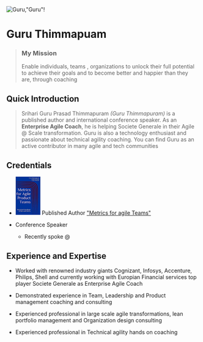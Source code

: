 ![Guru,"Guru"!](https://www.gravatar.com/avatar/1314d13790c05bd365b71d3559a02ab4?s=200)
# Guru Thimmapuam 
> ### My Mission
  > Enable individuals, teams , organizations to unlock their full potential to achieve their goals and to become better and happier than they are, through coaching
  
## Quick Introduction
> Srihari Guru Prasad Thimmapuram *(Guru Thimmapuram)* is a published author and international conference speaker. As an **Enterprise Agile Coach**, he is helping Societe Generale in their Agile @ Scale transformation. Guru is also a technology enthusiast and passionate about technical agility coaching. You can find Guru as an active contributor in many agile and tech communities

## Credentials
- ![book!](/book.png) Published Author ["Metrics for agile Teams"](https://www.amazon.in/Metrics-Agile-Product-Teams-Illustrated-ebook/dp/B0925X6HHX/ref=sr_1_1?crid=25CP1YALE529M&keywords=guru+thimmapuram&qid=1648108981&sprefix=guru+thimmapuram%2Caps%2C357&sr=8-1)

- Conference Speaker
  - Recently spoke @
  
## Experience and Expertise
- Worked with renowned industry giants Cognizant, Infosys, Accenture, Philips, Shell and currently working with Europian Financial services top player Societe Generale as Enterprise Agile Coach

- Demonstrated experience in Team, Leadership and Product management coaching and consulting

- Experienced professional in large scale agile transformations, lean portfolio management and Organization design consulting

- Experienced professional in Technical agility hands on coaching
